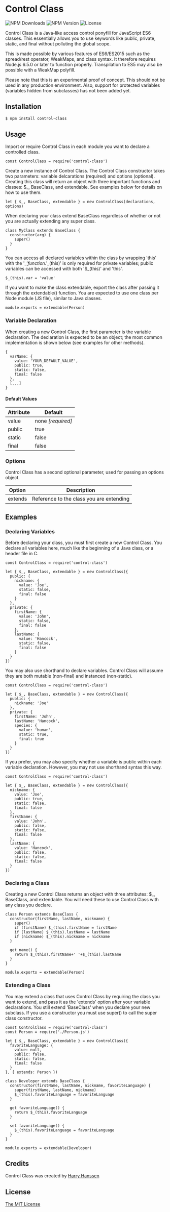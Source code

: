 # Control Class
![NPM Downloads](https://img.shields.io/npm/dt/control-class.svg)
![NPM Version](https://img.shields.io/npm/v/control-class.svg)
![License](https://img.shields.io/npm/l/control-class.svg)

Control Class is a Java-like access control ponyfill for JavaScript ES6 classes. This essentially allows you to use keywords like public, private, static, and final without polluting the global scope.

This is made possible by various features of ES6/ES2015 such as the spread/rest operator, WeakMaps, and class syntax. It therefore requires Node.js 6.5.0 or later to function properly. Transpilation to ES5 may also be possible with a WeakMap polyfill.

Please note that this is an experimental proof of concept. This should not be used in any production environment. Also, support for protected variables (variables hidden from subclasses) has not been added yet.
## Installation
```bash
$ npm install control-class
```
## Usage
Import or require Control Class in each module you want to declare a controlled class.
```node
const ControlClass = require('control-class')
```
Create a new instance of Control Class. The Control Class constructor takes two parameters: variable delcarations (required) and options (optional). Creating this class will return an object with three important functions and classes: $_, BaseClass, and extendable. See examples below for details on how to use them.
```node
let { $_, BaseClass, extendable } = new ControlClass(declarations, options)
```
When declaring your class extend BaseClass regardless of whether or not you are actually extending any super class.
```node
class MyClass extends BaseClass {
  constructor(arg) {
    super()
  }
}
```
You can access all declared variables within the class by wrapping 'this' with the '$\_' function. '$\_(this)' is only required for private variables; public variables can be accessed with both '$_(this)' and 'this'.
```node
$_(this).var = 'value'
```
If you want to make the class extendable, export the class after passing it through the extendable() function. You are expected to use one class per Node module (JS file), similar to Java classes.
```node
module.exports = extendable(Person)
```
### Variable Declaration
When creating a new Control Class, the first parameter is the variable declaration. The declaration is expected to be an object; the most common implementation is shown below (see examples for other methods).
```node
{
  varName: {
    value: 'YOUR_DEFAULT_VALUE',
    public: true,
    static: false,
    final: false
  },
  [...]
}
```
#### Default Values
Attribute | Default
------------ | -------------
value | none *[required]*
public | true
static | false
final | false
### Options
Control Class has a second optional parameter, used for passing an options object.

Option | Description
------------ | -------------
extends | Reference to the class you are extending
## Examples
### Declaring Variables
Before declaring your class, you must first create a new Control Class. You declare all variables here, much like the beginning of a Java class, or a header file in C.
```node
const ControlClass = require('control-class')

let { $_, BaseClass, extendable } = new ControlClass({
  public: {
    nickname: {
      value: 'Joe',
      static: false,
      final: false
    }
  },
  private: {
    firstName: {
      value: 'John',
      static: false,
      final: false
    },
    lastName: {
      value: 'Hancock',
      static: false,
      final: false
    }
  }
})
```
You may also use shorthand to declare variables. Control Class will assume they are both mutable (non-final) and instanced (non-static).
```node
const ControlClass = require('control-class')

let { $_, BaseClass, extendable } = new ControlClass({
  public: {
    nickname: 'Joe'
  },
  private: {
    firstName: 'John',
    lastName: 'Hancock',
    species: {
      value: 'human',
      static: true,
      final: true
    }
  }
})
```
If you prefer, you may also specify whether a variable is public within each variable declaration. However, you may not use shorthand syntax this way.
```node
const ControlClass = require('control-class')

let { $_, BaseClass, extendable } = new ControlClass({
  nickname: {
    value: 'Joe',
    public: true,
    static: false,
    final: false
  },
  firstName: {
    value: 'John',
    public: false,
    static: false,
    final: false
  },
  lastName: {
    value: 'Hancock',
    public: false,
    static: false,
    final: false
  }
})
```
### Declaring a Class
Creating a new Control Class returns an object with three attributes: $_, BaseClass, and extendable. You will need these to use Control Class with any class you declare.
```node
class Person extends BaseClass {
  constructor(firstName, lastName, nickname) {
    super()
    if (firstName) $_(this).firstName = firstName
    if (lastName) $_(this).lastName = lastName
    if (nickname) $_(this).nickname = nickname
  }

  get name() {
    return $_(this).firstName+' '+$_(this).lastName
  }
}

module.exports = extendable(Person)
```
### Extending a Class
You may extend a class that uses Control Class by requiring the class you want to extend, and pass it as the 'extends' option after your variable declarations. You still extend 'BaseClass' when you declare your new subclass. If you use a constructor you must use super() to call the super class constructor.
```node
const ControlClass = require('control-class')
const Person = require('./Person.js')

let { $_, BaseClass, extendable } = new ControlClass({
  favoriteLanguage: {
    value: null,
    public: false,
    static: false,
    final: false
  }
}, { extends: Person })

class Developer extends BaseClass {
  constructor(firstName, lastName, nickname, favoriteLanguage) {
    super(firstName, lastName, nickname)
    $_(this).favoriteLanguage = favoriteLanguage
  }

  get favoriteLanguage() {
    return $_(this).favoriteLanguage
  }

  set favoriteLanguage() {
    $_(this).favoriteLanguage = favoriteLanguage
  }
}

module.exports = extendable(Developer)
```
## Credits
Control Class was created by [Harry Hanssen](http://hzn.la)
## License
[The MIT License](http://opensource.org/licenses/MIT)
